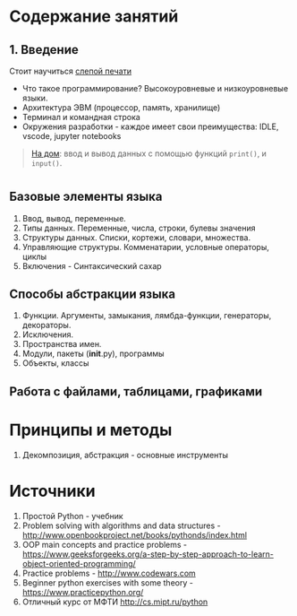 # Содержание занятий
## 1. Введение
Стоит научиться [слепой печати](https://www.keybr.com)

* Что такое программирование? Высокоуровневые и низкоуровневые языки.
* Архитектура ЭВМ (процессор, память, хранилище)
* Терминал и командная строка
* Окружения разработки - каждое имеет свои преимущества: IDLE, vscode, jupyter notebooks

> [На дом](https://github.com/vvihorev/TinyBootcamp/blob/main/lessons/1_input_output.md): ввод и вывод данных с помощью функций `print()`, и `input()`.

# 

## Базовые элементы языка 
1. Ввод, вывод, переменные.
2. Типы данных. Переменные, числа, строки, булевы значения
3. Структуры данных. Списки, кортежи, словари, множества.
4. Управляющие структуры. Комменатарии, условные операторы, циклы
5. Включения - Синтаксический сахар

## Способы абстракции языка
1. Функции. Аргументы, замыкания, лямбда-функции, генераторы, декораторы.
2. Исключения.
3. Пространства имен.
4. Модули, пакеты (__init__.py), программы
5. Объекты, классы

## Работа с файлами, таблицами, графиками

# Принципы и методы
1. Декомпозиция, абстракция - основные инструменты

# Источники 
1. Простой Python - учебник
2. Problem solving with algorithms and data structures - http://www.openbookproject.net/books/pythonds/index.html
3. OOP main concepts and practice problems - https://www.geeksforgeeks.org/a-step-by-step-approach-to-learn-object-oriented-programming/
4. Practice problems - http://www.codewars.com
5. Beginner python exercises with some theory - https://www.practicepython.org/
6. Отличный курс от МФТИ http://cs.mipt.ru/python
